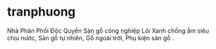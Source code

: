 # tranphuong
Nhà Phân Phối Độc Quyền Sàn gỗ công nghiệp Lõi Xanh chống ẩm siêu chịu nước, Sàn gỗ tự nhiên, Gỗ ngoài trời, Phụ kiện sàn gỗ .
